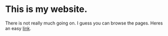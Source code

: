 # This is my website.
There is not really much going on. I guess you can browse the pages. Heres an easy [link](https://abdulrahmanateya.com/).

